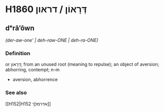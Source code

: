 # H1860 דְּרָאוֹן / דראון

## dᵉrâʼôwn

_(der-aw-one' | deh-raw-ONE | deh-ra-ONE)_

### Definition

or דֵּרָאוֹן; from an unused root (meaning to repulse); an object of aversion; abhorring, contempt; n-m

- aversion, abhorrence

### See also

[[H152|H152 אדרמלך]]
